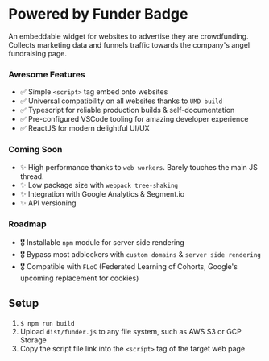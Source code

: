 # Powered by Funder Badge

An embeddable widget for websites to advertise they are crowdfunding. Collects marketing data and funnels traffic towards the company's angel fundraising page.

### Awesome Features
- ✅ Simple `<script>` tag embed onto websites
- ✅ Universal compatibility on all websites thanks to `UMD build`
- ✅ Typescript for reliable production builds & self-documentation
- ✅ Pre-configured VSCode tooling for amazing developer experience
- ✅ ReactJS for modern delightful UI/UX

### Coming Soon
- ✨ High performance thanks to `web workers`. Barely touches the main JS thread.
- ✨ Low package size with `webpack tree-shaking`
- ✨ Integration with Google Analytics & Segment.io
- ✨ API versioning

### Roadmap
- 🎖 Installable `npm` module for server side rendering
- 🎖 Bypass most adblockers with `custom domains` & `server side rendering`
- 🎖 Compatible with `FLoC` (Federated Learning of Cohorts, Google's upcoming replacement for cookies)

## Setup

1. `$ npm run build`
2. Upload `dist/funder.js` to any file system, such as AWS S3 or GCP Storage
3. Copy the script file link into the `<script>` tag of the target web page